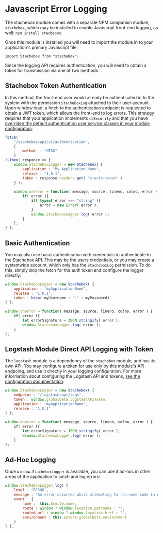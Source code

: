 # Javascript Error Logging

The stachebox module comes with a separate NPM companion module, `stachebox`, which may be installed to enable Javascript front-end logging, as well: `npm install stachebox`.

Once this module is installed you will need to import the module in to your application's primary Javascript file.

```
import Stachebox from "stachebox";
```

Since the logging API requires authentication, you will need to obtain a token for transmission via one of two methods

## Stachebox Token Authentication

In this method, the front-end user would already be authenticated in to the system with the permission `StacheBoxLog` attached to their user account.  Upon window load, a fetch to the authentication endpoint is requested to obtain a JWT token, which allows the front-end to log errors. This strategy requires that your application implements `cbSecurity` and that you have [overriden the default authentication user service classes in your module configuration](https://stachebox.ortusbooks.com/configuration#authentication).

```javascript
fetch( 
	"/stachebox/api/v1/authentication", 
	{
		method 	: "HEAD"
	} 
).then( response => {
	window.StacheboxLogger = new Stachebox( {
		application : "My Application Name",
		release : "1.0.1",
		token : response.headers.get( "x-auth-token" ) 
	} );
                
	window.onerror = function( message, source, lineno, colno, error ) {
		if( error ){
			if( typeof error === "string" ){
				error = new Error( error );
			}
			window.StacheboxLogger.log( error );
		}
	};
} );
```

## Basic Authentication

You may also use basic authentication with credentials to authenticate to the Stachebox API.  This may be the users credentials, or you may create a systemwide account, which only has the `StacheboxLog` permission. To do this, simply skip the fetch for the auth token and configure the logger directly:

```javascript
window.StacheboxLogger = new Stachebox( {
	application : "myApplicationName",
	release : "1.0.1",
	token : btoa( myUsername + ":" + myPassword)
} );
			
window.onerror = function( message, source, lineno, colno, error ) {
	if( error ){
		let errorSignature = JSON.stringify( error );
		window.StacheboxLogger.log( error );
	}
};
```

## Logstash Module Direct API Logging with Token

The `logstash` module is a dependency of the `stachebox` module, and has its own API.  You may configure a token for use only by this module's API endpoing, and use it directly in your logging configuration.  For more information about configuring the Logstash API and tokens, [see the configuration documentation](https://github.com/coldbox-modules/logstash/blob/master/readme.md#configuration).

```javascript
window.StacheboxLogger = new Stachebox( {
	endpoint : "/logstash/api/logs",
	token : window.globalData.logstashAPIToken,
	application : "myApplicationName",
	release : "1.0.1"
} );
			
window.onerror = function( message, source, lineno, colno, error ) {
	if( error ){
		let errorSignature = JSON.stringify( error );
		window.StacheboxLogger.log( error );
	}
};

```

## Ad-Hoc Logging

Once `window.StacheboxLogger` is available, you can use it ad-hoc in other areas of the application to catch and log errors:


```javascript
window.StacheboxLogger.log( {
	level : "ERROR",
	message : "An error occurred while attempting to run some code in my application. More information: Lorem ipsum!",
	event : {
		name :  this.$route.name,
		route : window ? window.location.pathname : "",
		routed_url : window ? window.location.href : "",
		environment : this.$store.globalData.environment
	}
} );